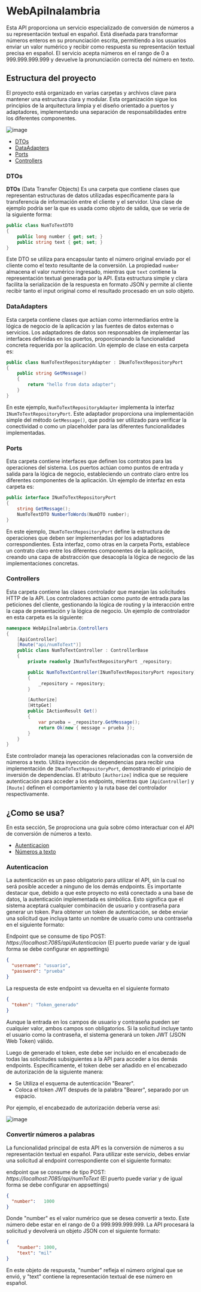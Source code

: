 # WebApiInalambria

Esta API proporciona un servicio especializado de conversión de números a su representación textual en español. Está diseñada para transformar números enteros en su pronunciación escrita, permitiendo a los usuarios enviar un valor numérico y recibir como respuesta su representación textual precisa en español. El servicio acepta números en el rango de 0 a 999.999.999.999 y devuelve la pronunciación correcta del número en texto.

## Estructura del proyecto

El proyecto está organizado en varias carpetas y archivos clave para mantener una estructura clara y modular. Esta organización sigue los principios de la arquitectura limpia y el diseño orientado a puertos y adaptadores, implementando una separación de responsabilidades entre los diferentes componentes.

![image](https://github.com/JDuran11/WebApiInalambria/assets/72619994/4c1577b9-af65-44bb-9534-86292f1f19e9)

- [DTOs](#DTOs)
- [DataAdapters](#DataAdapters)
- [Ports](#Ports)
- [Controllers](#Controllers)

### DTOs

**DTOs** (Data Transfer Objects) Es una carpeta que contiene clases que representan estructuras de datos utilizadas específicamente para la transferencia de información entre el cliente y el servidor. Una clase de ejemplo podría ser la que es usada como objeto de salida, que se veria de la siguiente forma:

```csharp
public class NumToTextDTO
{
    public long number { get; set; }
    public string text { get; set; }
}
```

Este DTO  se utiliza para encapsular tanto el número original enviado por el cliente como el texto resultante de la conversión. La propiedad `number` almacena el valor numérico ingresado, mientras que `text` contiene la representación textual generada por la API. Esta estructura simple y clara facilita la serialización de la respuesta en formato JSON y permite al cliente recibir tanto el input original como el resultado procesado en un solo objeto.

### DataAdapters

Esta carpeta contiene clases que actúan como intermediarios entre la lógica de negocio de la aplicación y las fuentes de datos externas o servicios. Los adaptadores de datos son responsables de implementar las interfaces definidas en los puertos, proporcionando la funcionalidad concreta requerida por la aplicación. Un ejemplo de clase en esta carpeta es:

```csharp
public class NumToTextRepositoryAdapter : INumToTextRepositoryPort
{
    public string GetMessage()
    {
        return "hello from data adapter";
    }
}
```

En este ejemplo, `NumToTextRepositoryAdapter` implementa la interfaz `INumToTextRepositoryPort`. Este adaptador proporciona una implementación simple del método `GetMessage()`, que podría ser utilizado para verificar la conectividad o como un placeholder para las diferentes funcionalidades implementadas.

### Ports

Esta carpeta contiene interfaces que definen los contratos para las operaciones del sistema. Los puertos actúan como puntos de entrada y salida para la lógica de negocio, estableciendo un contrato claro entre los diferentes componentes de la aplicación. Un ejemplo de interfaz en esta carpeta es:

```csharp
public interface INumToTextRepositoryPort 
{ 
	string GetMessage(); 
	NumToTextDTO NumberToWords(NumDTO number); 
}
```

En este ejemplo, `INumToTextRepositoryPort` define la estructura de operaciones que deben ser implementadas por los adaptadores correspondientes. Esta interfaz, como otras en la carpeta Ports, establece un contrato claro entre los diferentes componentes de la aplicación, creando una capa de abstracción que desacopla la lógica de negocio de las implementaciones concretas.

### Controllers

Esta carpeta contiene las clases controlador que manejan las solicitudes HTTP de la API. Los controladores actúan como punto de entrada para las peticiones del cliente, gestionando la lógica de routing y la interacción entre la capa de presentación y la lógica de negocio. Un ejemplo de controlador en esta carpeta es la siguiente:

```csharp
namespace WebApiInalambria.Controllers
{
    [ApiController]
    [Route("api/numToText")]
    public class NumToTextController : ControllerBase
    {
        private readonly INumToTextRepositoryPort _repository;

        public NumToTextController(INumToTextRepositoryPort repository)
        {
            _repository = repository;
        }

        [Authorize]
        [HttpGet]
        public IActionResult Get()
        {
            var prueba = _repository.GetMessage();
            return Ok(new { message = prueba });
        }
    }
}
```

Este controlador maneja las operaciones relacionadas con la conversión de números a texto. Utiliza inyección de dependencias para recibir una implementación de `INumToTextRepositoryPort`, demostrando el principio de inversión de dependencias. El atributo `[Authorize]` indica que se requiere autenticación para acceder a los endpoints, mientras que `[ApiController]` y `[Route]` definen el comportamiento y la ruta base del controlador respectivamente.


## ¿Como se usa?

En esta sección, Se proprociona una guía sobre cómo interactuar con el API de conversión de números a texto. 

- [Autenticacion](#Autenticacion)
- [Números a texto](#Convertirnúmerosapalabras) 

### Autenticacion

La autenticación es un paso obligatorio para utilizar el API, sin la cual no será posible acceder a ninguno de los demás endpoints. Es importante destacar que, debido a que este proyecto no está conectado a una base de datos, la autenticación implementada es simbólica. Esto significa que el sistema aceptará cualquier combinación de usuario y contraseña para generar un token. Para obtener un token de autenticación, se debe enviar una solicitud que incluya tanto un nombre de usuario como una contraseña en el siguiente formato:

Endpoint que se consume de tipo POST: _https://localhost:7085/api/Autenticacion_ (El puerto puede variar y de igual forma se debe configurar en appsettings)

```json
{
  "username": "usuario",
  "password": "prueba"
}
```
La respuesta de este endpoint va devuelta en el siguiente formato

```json
{
  "token": "Token_generado"
}
```

Aunque la entrada en los campos de usuario y contraseña pueden ser cualquier valor, ambos campos son obligatorios. Si la solicitud incluye tanto el usuario como la contraseña, el sistema generará un token JWT (JSON Web Token) válido. 

Luego de generado el token, este debe ser incluido en el encabezado de todas las solicitudes subsiguientes a la API para acceder a los demás endpoints. Específicamente, el token debe ser añadido en el encabezado de autorización de la siguiente manera:

- Se Utiliza el esquema de autenticación "Bearer".
- Coloca el token JWT después de la palabra "Bearer", separado por un espacio.

Por ejemplo, el encabezado de autorización debería verse así:

![image](https://github.com/JDuran11/WebApiInalambria/assets/72619994/54d2c4ae-99a5-492d-b4cb-cbfb7833479d)

### Convertir números a palabras

La funcionalidad principal de esta API es la conversión de números a su representación textual en español. Para utilizar este servicio, debes enviar una solicitud al endpoint correspondiente con el siguiente formato:

endpoint que se consume de tipo POST: _https://localhost:7085/api/numToText_ (El puerto puede variar y de igual forma se debe configurar en appsettings)

```json
{
  "number":   1000
}
```
Donde "number" es el valor numérico que se desea convertir a texto. Este número debe estar en el rango de 0 a 999.999.999.999.
La API procesará la solicitud y devolverá un objeto JSON con el siguiente formato:

```json
{
    "number": 1000,
    "text": "mil"
}
```
En este objeto de respuesta, "number" refleja el número original que se envió, y "text" contiene la representación textual de ese número en español.















